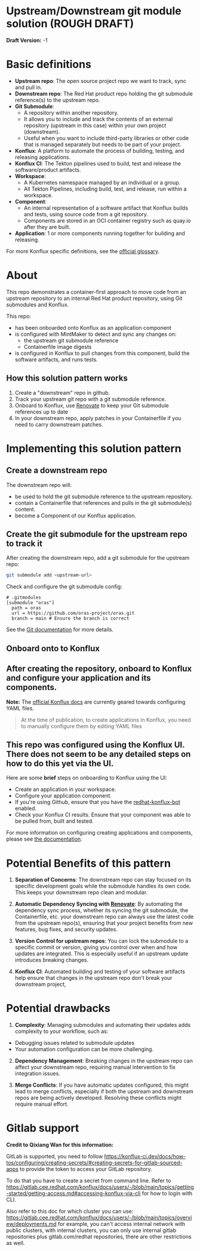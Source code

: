 # Upstream/Downstream git module solution (ROUGH DRAFT)
**Draft Version:** -1

# Basic definitions
- **Upstream repo**: The open source project repo we want to track, sync and pull in.
- **Downstream repo**: The Red Hat product repo holding the git submodule reference(s) to the upstream repo.
- **Git Submodule**:
  - A repository within another repository.
  - It allows you to include and track the contents of an external repository (upstream in this case) within your own project (downstream).
  - Useful when you want to include third-party libraries or other code that is managed separately but needs to be part of your project.
- **Konflux**: A platform to automate the process of building, testing, and releasing applications.
- **Konflux CI**: The Tekton pipelines used to build, test and release the software/product artifacts.
- **Workspace**:
  - A Kubernetes namespace managed by an individual or a group.
  - All Tekton Pipelines, including build, test, and release, run within a workspace.
- **Component**:
  - An internal representation of a software artifact that Konflux builds and tests, using source code from a git repository.
  - Components are stored in an OCI container registry such as quay.io after they are built.
- **Application**: 1 or more components running together for building and releasing.

For more Konflux specific definitions, see the [official glossary](https://konflux-ci.dev/docs/glossary/).

# About
This repo demonstrates a container-first approach to move code from an upstream repository to an internal Red Hat product repository, using Git submodules and Konflux.

This repo:
- has been onboarded onto Konflux as an application component
- is configured with MintMaker to detect and sync any changes on:
  - the upstream git submodule reference
  - Containerfile image digests
- is configured in Konflux to pull changes from this component, build the software artifacts, and runs tests.

## How this solution pattern works
1. Create a "downstream" repo in github.
2. Track your upstream git repo with a git submodule reference.
3. Onboard to Konflux, use [Renovate](https://github.com/renovatebot/renovate) to keep your Git submodule references up to date
4. In your downstream repo, apply patches in your Containerfile if you need to carry downstream patches.

# Implementing this solution pattern
## Create a downstream repo
The downstream repo will:
- be used to hold the git submodule reference to the upstream repository.
- contain a Containerfile that references and pulls in the git submodule(s) content.
- become a Component of our Konflux application.

## Create the git submodule for the upstream repo to track it
After creating the downstream repo, add a git submodule for the upstream repo:
```bash
git submodule add <upstream-url>
```

Check and configure the git submodule config:
```
# .gitmodules
[submodule "oras"]
  path = oras
  url = https://github.com/oras-project/oras.git
  branch = main # Ensure the branch is correct
```

See the [Git documentation](https://git-scm.com/docs/gitsubmodules) for more details.

## Onboard onto to Konflux
After creating the repository, onboard to Konflux and configure your application and its components.
---
**Note:**
The [official Konflux docs](https://konflux-ci.dev/docs/getting-started/) are currently geared towards configuring YAML files.
> At the time of publication, to create applications in Konflux, you need to manually configure them by editing YAML files

This repo was configured using the Konflux UI.
There does not seem to be any detailed steps on how to do this yet via the UI.
---

Here are some **brief** steps on onboarding to Konflux using the UI:
- Create an application in your workspace.
- Configure your application component.
- If you're using Github, ensure that you have the [redhat-konflux-bot](https://github.com/apps/red-hat-konflux) enabled.
- Check your Konflux CI results. Ensure that your component was able to be pulled from, built and tested.

For more information on configuring creating applications and components, please see [the documentation](https://konflux-ci.dev/docs/how-tos/creating/).

# Potential Benefits of this pattern
1. **Separation of Concerns**: The downstream repo can stay focused on its specific development goals while the submodule handles its own code. This keeps your downstream repo clean and modular.

2. **Automatic Dependency Syncing with [Renovate](https://github.com/renovatebot/renovate)**: By automating the dependency sync process, whether its syncing the git submodule, the Containerfile, etc. your downstream repo can always use the latest code from the upstream repo(s), ensuring that your project benefits from new features, bug fixes, and security updates.

3. **Version Control for upstream repos**: You can lock the submodule to a specific commit or version, giving you control over when and how updates are integrated. This is especially useful if an upstream update introduces breaking changes.

4. **Konflux CI**: Automated building and testing of your software artifacts help ensure that changes in the upstream repo don't break your downstream project,

# Potential drawbacks
1. **Complexity**: Managing submodules and automating their updates adds complexity to your workflow, such as:
  - Debugging issues related to submodule updates
  - Your automation configuration can be more challenging.

2. **Dependency Management**: Breaking changes in the upstream repo can affect your downstream repo, requiring manual intervention to fix integration issues.

3. **Merge Conflicts**: If you have automatic updates configured, this might lead to merge conflicts, especially if both the upstream and downstream repos are being actively developed. Resolving these conflicts might require manual effort.


# Gitlab support

**Credit to Qixiang Wan for this information:**

GitLab is supported, you need to follow https://konflux-ci.dev/docs/how-tos/configuring/creating-secrets/#creating-secrets-for-gitlab-sourced-apps to provide the token to access your GitLab repository.

To do that you have to create a secret from command line. Refer to https://gitlab.cee.redhat.com/konflux/docs/users/-/blob/main/topics/getting-started/getting-access.md#accessing-konflux-via-cli for how to login with CLI.

Also refer to this doc for which cluster you can use: https://gitlab.cee.redhat.com/konflux/docs/users/-/blob/main/topics/overview/deployments.md for example, you can't access internal network with public clusters, with internal clusters, you can only use internal gitlab repositories plus gitlab.com/redhat repositories, there are other restrictions as well.
